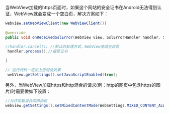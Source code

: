 当WebView加载的https页面时，如果这个网站的安全证书在Android无法得到认证，WebView就会变成一个空白页，解决方案如下：  
```java
webview.setWebViewClient(new WebViewClient(){
 
@override
public void onReceivedSslError(WebView view, SslErrorHandler handler, SslError error){
 
//handler.cancel(); //默认的处理方式，WebView变成空白页
 handler.process();//接受证书

}
 
// 这行代码一定加上否则没效果 
 webView.getSettings().setJavaScriptEnabled(true); 
```

另外，当WebView加载https和http混合的请求(例：http的网页中包含https的图片)时需要做如下设置：

```java
//允许加载混合网络协议
webview.getSettings().setMixedContentMode(WebSettings.MIXED_CONTENT_ALWAYS_ALLOW);
```
